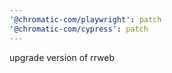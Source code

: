 ```yaml
---
'@chromatic-com/playwright': patch
'@chromatic-com/cypress': patch
---
```


upgrade version of rrweb
